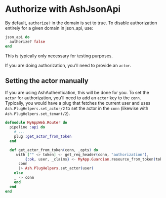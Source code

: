# Authorize with AshJsonApi

By default, `authorize?` in the domain is set to true. To disable authorization entirely for a given domain in json_api, use:

```elixir
json_api do
  authorize? false
end
```

This is typically only necessary for testing purposes.

If you are doing authorization, you'll need to provide an `actor`.

## Setting the actor manually

If you are using AshAuthentication, this will be done for you. To set the `actor` for authorization, you'll need to add an `actor` key to the
`conn`. Typically, you would have a plug that fetches the current user and uses `Ash.PlugHelpers.set_actor/2` to set the actor in the `conn` (likewise with `Ash.PlugHelpers.set_tenant/2`).

```elixir
defmodule MyAppWeb.Router do
  pipeline :api do
    # ...
    plug :get_actor_from_token
  end

  def get_actor_from_token(conn, _opts) do
     with ["" <> token] <- get_req_header(conn, "authorization"),
         {:ok, user, _claims} <- MyApp.Guardian.resource_from_token(token) do
      conn
      |> Ash.PlugHelpers.set_actor(user)
    else
    _ -> conn
    end
  end
end
```
